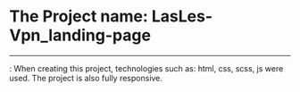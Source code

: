 # The Project name: **LasLes-Vpn_landing-page**

---

: When creating this project, technologies such as: html, css, scss, js were used. The project is also fully responsive.
